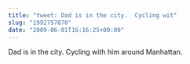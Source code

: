 ```yaml
---
title: "tweet: Dad is in the city.  Cycling wit"
slug: "1992757870"
date: "2009-06-01T16:16:25+00:00"
---
```

Dad is in the city.  Cycling with him around Manhattan.